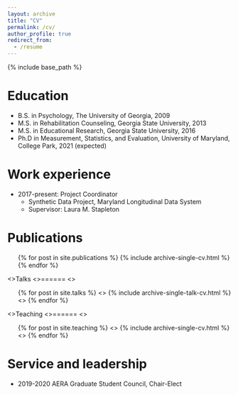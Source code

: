 ```yaml
---
layout: archive
title: "CV"
permalink: /cv/
author_profile: true
redirect_from:
  - /resume
---
```


{% include base_path %}

Education
======
* B.S. in Psychology, The University of Georgia, 2009
* M.S. in Rehabilitation Counseling, Georgia State University, 2013
* M.S. in Educational Research, Georgia State University, 2016
* Ph.D in Measurement, Statistics, and Evaluation, University of Maryland, College Park, 2021 (expected)

Work experience
======
* 2017-present: Project Coordinator
  * Synthetic Data Project, Maryland Longitudinal Data System
  * Supervisor: Laura M. Stapleton

Publications
======
  <ul>{% for post in site.publications %}
    {% include archive-single-cv.html %}
  {% endfor %}</ul>
  
<>Talks
<>======
<>  <ul>{% for post in site.talks %}
<>    {% include archive-single-talk-cv.html %}
<>  {% endfor %}</ul>
  
<>Teaching
<>======
<>  <ul>{% for post in site.teaching %}
<>    {% include archive-single-cv.html %}
<>  {% endfor %}</ul>
  
Service and leadership
======
* 2019-2020 AERA Graduate Student Council, Chair-Elect
